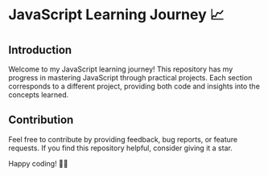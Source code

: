 # JavaScript Learning Journey 📈

## Introduction

Welcome to my JavaScript learning journey! This repository has my progress in mastering JavaScript through practical projects. Each section corresponds to a different project, providing both code and insights into the concepts learned.

<!-- ## Project Details

### 1. Guess My Number Game 🔢

- Test your luck with this interactive number guessing game.
- Repository: [Guess My Number Game](https://github.com/Vasudevshetty/JavaScript/tree/main/Guess%20My%20Number)

### 2. Modal Window 🪟

- Learn how to create and implement modal windows in web development.
- Repository: [Modal Window](https://github.com/Vasudevshetty/JavaScript/tree/main/Modal%20Window)

### 3. Pig Game 🐖🎲

- Experience the Pig Game, a classic JavaScript-based dice game.
- Repository: [Pig Game](https://github.com/Vasudevshetty/JavaScript/tree/main/Pig%20Game)

### 4. Bankist Project 🏦

Bankist is a web-based application designed to simulate a banking system. This project is inspired by and based on the coursework from Johnathan Schimdtmann's courses. It features a user-friendly interface that allows users to manage their accounts, view transaction history, and perform various banking operations.

#### 🎯 Features 🎯

- 👤 User account management
- 📊 Transaction history view
- 💼 Various banking operations

#### 🌐 GitHub Hosted Link 🌐

You can view the live version of Bankist on GitHub Pages at the following link:

[live demo](https://vasudevshetty.github.io/JavaScript/Bankist/) -->

## Contribution

Feel free to contribute by providing feedback, bug reports, or feature requests. If you find this repository helpful, consider giving it a star.

Happy coding! 🚀✨
